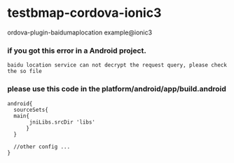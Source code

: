# testbmap-cordova-ionic3
ordova-plugin-baidumaplocation example@ionic3


### if you got this error in a Android project.
`baidu location service can not decrypt the request query, please check the so file`
### please use this code in the platform/android/app/build.android
```
android{
  sourceSets{
  main{
       jniLibs.srcDir 'libs'  
      }
  }
  
  //other config ...
}
```

